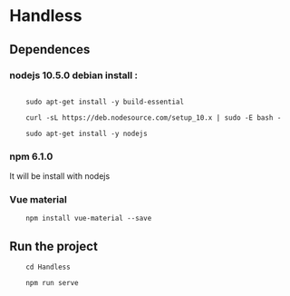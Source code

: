 # Handless

## Dependences

### nodejs 10.5.0 debian install :
```

	sudo apt-get install -y build-essential
    
	curl -sL https://deb.nodesource.com/setup_10.x | sudo -E bash -
	
	sudo apt-get install -y nodejs

```
### npm 6.1.0
It will be install with nodejs

### Vue material
```
	npm install vue-material --save
```

## Run the project
```
	cd Handless

	npm run serve
```

